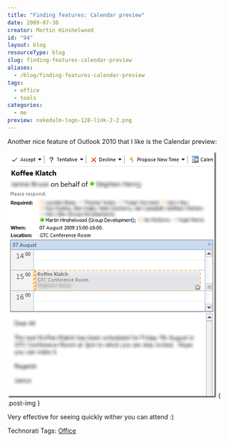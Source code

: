 ```yaml
---
title: "Finding features: Calendar preview"
date: 2009-07-30
creator: Martin Hinshelwood
id: "94"
layout: blog
resourceType: blog
slug: finding-features-calendar-preview
aliases:
  - /blog/finding-features-calendar-preview
tags:
  - office
  - tools
categories:
  - me
preview: nakedalm-logo-128-link-2-2.png
---
```


Another nice feature of Outlook 2010 that I like is the Calendar preview:

![image](images/FindingfeaturesCalendarpreview_94FA-image_6-1-1.png)
{ .post-img }

Very effective for seeing quickly wither you can attend :)

Technorati Tags: [Office](http://technorati.com/tags/Office)

